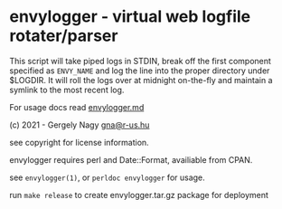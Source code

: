 # envylogger - virtual web logfile rotater/parser

This script will take piped logs in STDIN, break off the first component specified as `ENVY_NAME` and log the line into the proper directory under $LOGDIR. It will roll the logs over at midnight on-the-fly and maintain a symlink to the most recent log.

For usage docs read [envylogger.md](envylogger.md)

(c) 2021 - Gergely Nagy <gna@r-us.hu>

see copyright for license information.

envylogger requires perl and Date::Format, availiable from CPAN.

see `envylogger(1)`, or `perldoc envylogger` for usage.

run `make release` to create envylogger.tar.gz package for deployment
